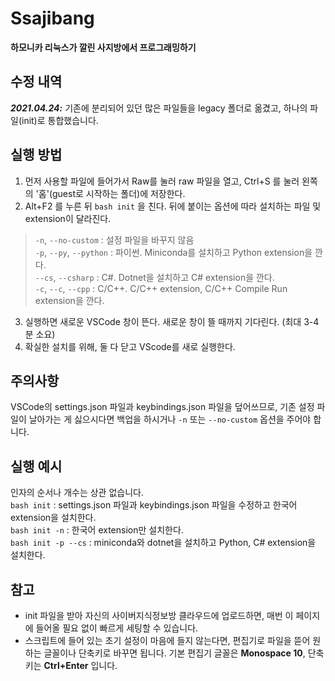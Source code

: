 # Ssajibang
**하모니카 리눅스가 깔린 사지방에서 프로그래밍하기**

수정 내역
---
***2021.04.24:*** 기존에 분리되어 있던 많은 파일들을 legacy 폴더로 옮겼고, 하나의 파일(init)로 통합했습니다.

실행 방법
---
1. 먼저 사용할 파일에 들어가서 Raw를 눌러 raw 파일을 열고, Ctrl+S 를 눌러 왼쪽의 '홈'(guest로 시작하는 폴더)에 저장한다.
2. Alt+F2 를 누른 뒤 `bash init` 을 친다. 뒤에 붙이는 옵션에 따라 설치하는 파일 및 extension이 달라진다.<br>
> `-n`, `--no-custom` : 설정 파일을 바꾸지 않음<br>
> `-p`, `--py`, `--python` : 파이썬. Miniconda를 설치하고 Python extension을 깐다.<br>
> `--cs`, `--csharp` : C#. Dotnet을 설치하고 C# extension을 깐다.<br>
> `-c`, `--c`, `--cpp` : C/C++. C/C++ extension, C/C++ Compile Run extension을 깐다.<br>
3. 실행하면 새로운 VSCode 창이 뜬다. 새로운 창이 뜰 때까지 기다린다. (최대 3-4분 소요)
4. 확실한 설치를 위해, 둘 다 닫고 VScode를 새로 실행한다.

주의사항
---
VSCode의 settings.json 파일과 keybindings.json 파일을 덮어쓰므로, 기존 설정 파일이 날아가는 게 싫으시다면 백업을 하시거나 `-n` 또는 `--no-custom` 옵션을 주어야 합니다.

실행 예시
---
인자의 순서나 개수는 상관 없습니다.<br>
`bash init` : settings.json 파일과 keybindings.json 파일을 수정하고 한국어 extension을 설치한다.<br>
`bash init -n` : 한국어 extension만 설치한다.<br>
`bash init -p --cs` : miniconda와 dotnet을 설치하고 Python, C# extension을 설치한다.<br>

참고
---
- init 파일을 받아 자신의 사이버지식정보방 클라우드에 업로드하면, 매번 이 페이지에 들어올 필요 없이 빠르게 세팅할 수 있습니다.
- 스크립트에 들어 있는 초기 설정이 마음에 들지 않는다면, 편집기로 파일을 뜯어 원하는 글꼴이나 단축키로 바꾸면 됩니다. 기본 편집기 글꼴은 **Monospace 10**, 단축키는 **Ctrl+Enter** 입니다.
